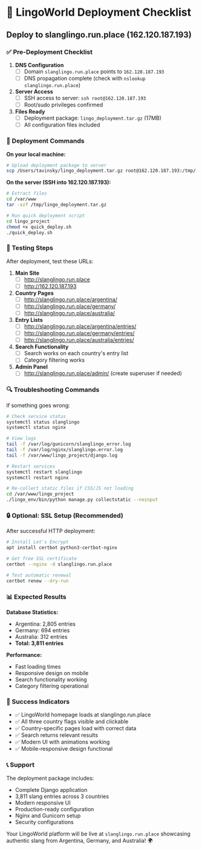 # 🚀 LingoWorld Deployment Checklist
## Deploy to slanglingo.run.place (162.120.187.193)

### ✅ Pre-Deployment Checklist

1. **DNS Configuration**
   - [ ] Domain `slanglingo.run.place` points to `162.120.187.193`
   - [ ] DNS propagation complete (check with `nslookup slanglingo.run.place`)

2. **Server Access**
   - [ ] SSH access to server: `ssh root@162.120.187.193`
   - [ ] Root/sudo privileges confirmed

3. **Files Ready**
   - [ ] Deployment package: `lingo_deployment.tar.gz` (17MB)
   - [ ] All configuration files included

### 🚀 Deployment Commands

**On your local machine:**
```bash
# Upload deployment package to server
scp /Users/tavinsky/lingo_deployment.tar.gz root@162.120.187.193:/tmp/
```

**On the server (SSH into 162.120.187.193):**
```bash
# Extract files
cd /var/www
tar -xzf /tmp/lingo_deployment.tar.gz

# Run quick deployment script
cd lingo_project
chmod +x quick_deploy.sh
./quick_deploy.sh
```

### 🧪 Testing Steps

After deployment, test these URLs:

1. **Main Site**
   - [ ] http://slanglingo.run.place
   - [ ] http://162.120.187.193

2. **Country Pages**
   - [ ] http://slanglingo.run.place/argentina/
   - [ ] http://slanglingo.run.place/germany/
   - [ ] http://slanglingo.run.place/australia/

3. **Entry Lists**
   - [ ] http://slanglingo.run.place/argentina/entries/
   - [ ] http://slanglingo.run.place/germany/entries/
   - [ ] http://slanglingo.run.place/australia/entries/

4. **Search Functionality**
   - [ ] Search works on each country's entry list
   - [ ] Category filtering works

5. **Admin Panel**
   - [ ] http://slanglingo.run.place/admin/ (create superuser if needed)

### 🔍 Troubleshooting Commands

If something goes wrong:

```bash
# Check service status
systemctl status slanglingo
systemctl status nginx

# View logs
tail -f /var/log/gunicorn/slanglingo_error.log
tail -f /var/log/nginx/slanglingo.error.log
tail -f /var/www/lingo_project/django.log

# Restart services
systemctl restart slanglingo
systemctl restart nginx

# Re-collect static files if CSS/JS not loading
cd /var/www/lingo_project
./lingo_env/bin/python manage.py collectstatic --noinput
```

### 🔒 Optional: SSL Setup (Recommended)

After successful HTTP deployment:

```bash
# Install Let's Encrypt
apt install certbot python3-certbot-nginx

# Get free SSL certificate
certbot --nginx -d slanglingo.run.place

# Test automatic renewal
certbot renew --dry-run
```

### 📊 Expected Results

**Database Statistics:**
- Argentina: 2,805 entries
- Germany: 694 entries  
- Australia: 312 entries
- **Total: 3,811 entries**

**Performance:**
- Fast loading times
- Responsive design on mobile
- Search functionality working
- Category filtering operational

### 🎯 Success Indicators

- ✅ LingoWorld homepage loads at slanglingo.run.place
- ✅ All three country flags visible and clickable
- ✅ Country-specific pages load with correct data
- ✅ Search returns relevant results
- ✅ Modern UI with animations working
- ✅ Mobile-responsive design functional

### 📞 Support

The deployment package includes:
- Complete Django application
- 3,811 slang entries across 3 countries
- Modern responsive UI
- Production-ready configuration
- Nginx and Gunicorn setup
- Security configurations

Your LingoWorld platform will be live at `slanglingo.run.place` showcasing authentic slang from Argentina, Germany, and Australia! 🌍
